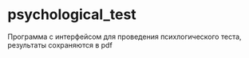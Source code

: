 # psychological_test
 Программа с интерфейсом для проведения психлогического теста, результаты сохраняются в pdf
